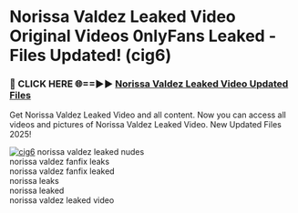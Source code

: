 # Norissa Valdez Leaked Video Original Videos 0nlyFans Leaked - Files Updated! (cig6)

<h3>🔴 CLICK HERE 🌐==►► <a href="https://hetstrat.blog/NMqPAm" rel="nofollow">Norissa Valdez Leaked Video Updated Files</a></h3>

Get Norissa Valdez Leaked Video and all content. Now you can access all videos and pictures of Norissa Valdez Leaked Video. New Updated Files 2025!

[![cig6](https://i.imgur.com/K7sEzmb.gif)](https://hetstrat.blog/NMqPAm)
norissa valdez leaked nudes<br>
norissa valdez fanfix leaks<br>
norissa valdez fanfix leaked<br>
norissa leaks<br>
norissa leaked<br>
norissa valdez leaked video